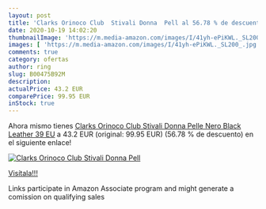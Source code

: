 ```yaml
---
layout: post
title: 'Clarks Orinoco Club  Stivali Donna  Pell al 56.78 % de descuento'
date: 2020-10-19 14:02:20
thumbnailImage: 'https://m.media-amazon.com/images/I/41yh-ePiKWL._SL200_.jpg'
images: [ 'https://m.media-amazon.com/images/I/41yh-ePiKWL._SL200_.jpg' ]
comments: true
category: ofertas
author: ring
slug: B00475B92M
description:
actualPrice: 43.2 EUR
comparePrice: 99.95 EUR
inStock: true
---
```


Ahora mismo tienes [Clarks Orinoco Club  Stivali Donna  Pelle  Nero  Black Leather   39 EU](https://www.amazon.it/dp/B00475B92M/?tag=tolees00-21) a 43.2 EUR (original: 99.95 EUR) (56.78 %  de descuento) en el siguiente enlace!

[![Clarks Orinoco Club  Stivali Donna  Pell](https://m.media-amazon.com/images/I/41yh-ePiKWL._SL200_.jpg)](https://www.amazon.it/dp/B00475B92M/?tag=tolees00-21)

[Visítala!!!](https://www.amazon.it/dp/B00475B92M/?tag=tolees00-21)

Links participate in Amazon Associate program and might generate a comission on qualifying sales
